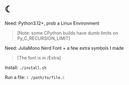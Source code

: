 # ☾  
  
Need: Python3.12+, prob a Linux Environment
> [Note: some CPython builds have dumb limits on Py_C_RECURSION_LIMIT]  

Need: JuliaMono Nerd Font + a few extra symbols I made  
> [The font is in /Extra]  
  
Install: `./install.sh`  
  
Run a file: `☾ /path/to/file.☾`  
